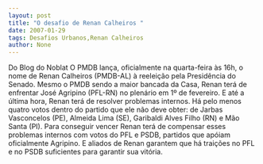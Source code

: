 ```yaml
---
layout: post
title: "O desafio de Renan Calheiros "
date: 2007-01-29
tags: Desafios Urbanos,Renan Calheiros
author: None
---
```

Do Blog do Noblat
O PMDB lança, oficialmente na quarta-feira às 16h, o nome de Renan Calheiros (PMDB-AL) à reeleição pela Presidência do Senado. 
Mesmo o PMDB sendo a maior bancada da Casa, Renan terá de enfrentar José Agripino (PFL-RN) no plenário em 1º de fevereiro.
E até a última hora, Renan terá de resolver problemas internos. Há pelo menos quatro votos dentro do partido que ele não deve obter: de Jarbas Vasconcelos (PE), Almeida Lima (SE), Garibaldi Alves Filho (RN) e Mão Santa (PI).
Para conseguir vencer Renan terá de compensar esses problemas internos com votos do PFL e PSDB, partidos que apóiam oficialmente Agripino. E aliados de Renan garantem que há traições no PFL e no PSDB suficientes para garantir sua vitória. 